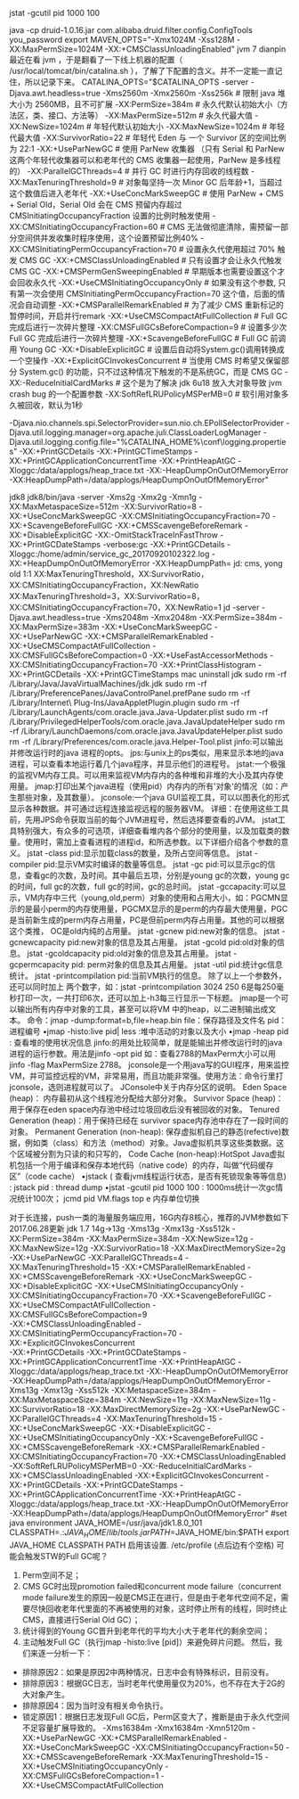 jstat -gcutil  pid  1000 100


java -cp druid-1.0.16.jar com.alibaba.druid.filter.config.ConfigTools you_password
export MAVEN_OPTS="-Xmx1024M -Xss128M -XX:MaxPermSize=1024M -XX:+CMSClassUnloadingEnabled"
jvm 7
dianpin最近在看 jvm ，于是翻看了一下线上机器的配置（ /usr/local/tomcat/bin/catalina.sh ），了解了下配置的含义。并不一定能一直记住，所以记录下来。
CATALINA_OPTS="$CATALINA_OPTS -server -Djava.awt.headless=true
-Xms2560m -Xmx2560m -Xss256k # 限制 java 堆大小为 2560MB，且不可扩展
-XX:PermSize=384m # 永久代默认初始大小（方法区，类、接口、方法等）
-XX:MaxPermSize=512m # 永久代最大值
-XX:NewSize=1024m # 年轻代默认初始大小
-XX:MaxNewSize=1024m # 年轻代最大值
-XX:SurvivorRatio=22 # 年轻代 Eden 与 一个 Survivor 区的空间比例为 22:1
-XX:+UseParNewGC # 使用 ParNew 收集器 （只有 Serial 和 ParNew 这两个年轻代收集器可以和老年代的 CMS 收集器一起使用，ParNew 是多线程的）
-XX:ParallelGCThreads=4 # 并行 GC 时进行内存回收的线程数
-XX:MaxTenuringThreshold=9 # 对象每坚持一次 Minor GC 后年龄+1，当超过这个数值后进入老年代
-XX:+UseConcMarkSweepGC # 使用 ParNew + CMS + Serial Old，Serial Old 会在 CMS 预留内存超过 CMSInitiatingOccupancyFraction 设置的比例时触发使用
-XX:CMSInitiatingOccupancyFraction=60 # CMS 无法做彻底清除，需预留一部分空间供并发收集时程序使用，这个设置预留比例40%
-XX:CMSInitiatingPermOccupancyFraction=70 # 设置永久代使用超过 70% 触发 CMS GC
-XX:+CMSClassUnloadingEnabled # 只有设置才会让永久代触发 CMS GC
-XX:+CMSPermGenSweepingEnabled # 早期版本也需要设置这个才会回收永久代
-XX:+UseCMSInitiatingOccupancyOnly # 如果没有这个参数, 只有第一次会使用 CMSInitiatingPermOccupancyFraction=70 这个值，后面的情况会自动调整
-XX:+CMSParallelRemarkEnabled # 为了减少 CMS 重新标记的暂停时间，开启并行remark
-XX:+UseCMSCompactAtFullCollection # Full GC 完成后进行一次碎片整理
-XX:CMSFullGCsBeforeCompaction=9 # 设置多少次 Full GC 完成后进行一次碎片整理
-XX:+ScavengeBeforeFullGC # Full GC 前调用 Young GC
-XX:+DisableExplicitGC # 设置后自动将System.gc()调用转换成一个空操作
-XX:+ExplicitGCInvokesConcurrent # 当使用 CMS 时希望又保留部分 System.gc() 的功能，只不过这种情况下触发的不是系统GC，而是 CMS GC
-XX:-ReduceInitialCardMarks # 这个是为了解决 jdk 6u18 放入大对象导致 jvm crash bug 的一个配置参数
-XX:SoftRefLRUPolicyMSPerMB=0 # 软引用对象多久被回收，默认为1秒
 
-Djava.nio.channels.spi.SelectorProvider=sun.nio.ch.EPollSelectorProvider -Djava.util.logging.manager=org.apache.juli.ClassLoaderLogManager -Djava.util.logging.config.file="%CATALINA_HOME%\conf\logging.properties" -XX:+PrintGCDetails -XX:+PrintGCTimeStamps -XX:+PrintGCApplicationConcurrentTime -XX:+PrintHeapAtGC -Xloggc:/data/applogs/heap_trace.txt -XX:-HeapDumpOnOutOfMemoryError -XX:HeapDumpPath=/data/applogs/HeapDumpOnOutOfMemoryError"

jdk8
jdk8/bin/java -server -Xms2g -Xmx2g -Xmn1g -XX:MaxMetaspaceSize=512m -XX:SurvivorRatio=8 -XX:+UseConcMarkSweepGC -XX:CMSInitiatingOccupancyFraction=70 -XX:+ScavengeBeforeFullGC -XX:+CMSScavengeBeforeRemark -XX:+DisableExplicitGC -XX:-OmitStackTraceInFastThrow -XX:+PrintGCDateStamps -verbose:gc -XX:+PrintGCDetails -Xloggc:/home/admin/service_gc_20170920102322.log -XX:+HeapDumpOnOutOfMemoryError -XX:HeapDumpPath=
jd:
cms, yong old 1:1
XX:MaxTenuringThreshold，XX:SurvivorRatio，XX:CMSInitiatingOccupancyFraction，XX:NewRatio
XX:MaxTenuringThreshold=3，XX:SurvivorRatio=8，XX:CMSInitiatingOccupancyFraction=70，XX:NewRatio=1
jd
-server -Djava.awt.headless=true -Xms2048m -Xmx2048m -XX:PermSize=384m -XX:MaxPermSize=383m -XX:+UseConcMarkSweepGC -XX:+UseParNewGC -XX:+CMSParallelRemarkEnabled -XX:+UseCMSCompactAtFullCollection -XX:CMSFullGCsBeforeCompaction=0 -XX:+UseFastAccessorMethods -XX:CMSInitiatingOccupancyFraction=70 -XX:+PrintClassHistogram -XX:+PrintGCDetails -XX:+PrintGCTimeStamps
mac uninstall jdk
sudo rm -rf /Library/Java/JavaVirtualMachines/jdk<version>.jdk
sudo rm -rf /Library/PreferencePanes/JavaControlPanel.prefPane
sudo rm -rf /Library/Internet\ Plug-Ins/JavaAppletPlugin.plugin
sudo rm -rf /Library/LaunchAgents/com.oracle.java.Java-Updater.plist
sudo rm -rf /Library/PrivilegedHelperTools/com.oracle.java.JavaUpdateHelper
sudo rm -rf /Library/LaunchDaemons/com.oracle.java.JavaUpdateHelper.plist
sudo rm -rf /Library/Preferences/com.oracle.java.Helper-Tool.plist
jinfo:可以输出并修改运行时的java 进程的opts。 
jps:与unix上的ps类似，用来显示本地的java进程，可以查看本地运行着几个java程序，并显示他们的进程号。 
jstat:一个极强的监视VM内存工具。可以用来监视VM内存内的各种堆和非堆的大小及其内存使用量。 
jmap:打印出某个java进程（使用pid）内存内的所有'对象'的情况（如：产生那些对象，及其数量）。 
jconsole:一个java GUI监视工具，可以以图表化的形式显示各种数据。并可通过远程连接监视远程的服务器VM。
详细：在使用这些工具前，先用JPS命令获取当前的每个JVM进程号，然后选择要查看的JVM。 
jstat工具特别强大，有众多的可选项，详细查看堆内各个部分的使用量，以及加载类的数量。使用时，需加上查看进程的进程id，和所选参数。以下详细介绍各个参数的意义。 
jstat -class pid:显示加载class的数量，及所占空间等信息。 
jstat -compiler pid:显示VM实时编译的数量等信息。 
jstat -gc pid:可以显示gc的信息，查看gc的次数，及时间。其中最后五项，分别是young gc的次数，young gc的时间，full gc的次数，full gc的时间，gc的总时间。 
jstat -gccapacity:可以显示，VM内存中三代（young,old,perm）对象的使用和占用大小，如：PGCMN显示的是最小perm的内存使用量，PGCMX显示的是perm的内存最大使用量，PGC是当前新生成的perm内存占用量，PC是但前perm内存占用量。其他的可以根据这个类推， OC是old内纯的占用量。 
jstat -gcnew pid:new对象的信息。 
jstat -gcnewcapacity pid:new对象的信息及其占用量。 
jstat -gcold pid:old对象的信息。 
jstat -gcoldcapacity pid:old对象的信息及其占用量。 
jstat -gcpermcapacity pid: perm对象的信息及其占用量。 
jstat -util pid:统计gc信息统计。 
jstat -printcompilation pid:当前VM执行的信息。 
除了以上一个参数外，还可以同时加上 两个数字，如：jstat -printcompilation 3024 250 6是每250毫秒打印一次，一共打印6次，还可以加上-h3每三行显示一下标题。
jmap是一个可以输出所有内存中对象的工具，甚至可以将VM 中的heap，以二进制输出成文本。 
命令：jmap -dump:format=b,file=heap.bin <pid> 
file：保存路径及文件名 
pid：进程编号 
•jmap -histo:live  pid| less :堆中活动的对象以及大小 
•jmap -heap pid : 查看堆的使用状况信息
jinfo:的用处比较简单，就是能输出并修改运行时的java进程的运行参数。用法是jinfo -opt pid 如：查看2788的MaxPerm大小可以用 jinfo -flag MaxPermSize 2788。
jconsole是一个用java写的GUI程序，用来监控VM，并可监控远程的VM，非常易用，而且功能非常强。使用方法：命令行里打 jconsole，选则进程就可以了。 
JConsole中关于内存分区的说明。
Eden Space (heap)： 内存最初从这个线程池分配给大部分对象。 
Survivor Space (heap)：用于保存在eden space内存池中经过垃圾回收后没有被回收的对象。 
Tenured Generation (heap)：用于保持已经在 survivor space内存池中存在了一段时间的对象。 
Permanent Generation (non-heap): 保存虚拟机自己的静态(refective)数据，例如类（class）和方法（method）对象。Java虚拟机共享这些类数据。这个区域被分割为只读的和只写的， 
Code Cache (non-heap):HotSpot Java虚拟机包括一个用于编译和保存本地代码（native code）的内存，叫做“代码缓存区”（code cache）
•jstack ( 查看jvm线程运行状态，是否有死锁现象等等信息) : jstack pid : thread dump 
•jstat -gcutil  pid  1000 100  : 1000ms统计一次gc情况统计100次；
jcmd pid VM.flags
top
e 内存单位切换

对于长连接，push一类的海量服务端应用，16G内存8核心，推荐的JVM参数如下
2017.06.28更新
jdk 1.7 14g->13g
-Xms13g -Xmx13g -Xss512k -XX:PermSize=384m -XX:MaxPermSize=384m -XX:NewSize=12g -XX:MaxNewSize=12g 
-XX:SurvivorRatio=18 -XX:MaxDirectMemorySize=2g -XX:+UseParNewGC -XX:ParallelGCThreads=4 
-XX:MaxTenuringThreshold=15 -XX:+CMSParallelRemarkEnabled -XX:+CMSScavengeBeforeRemark -XX:+UseConcMarkSweepGC
-XX:+DisableExplicitGC -XX:+UseCMSInitiatingOccupancyOnly -XX:CMSInitiatingOccupancyFraction=70 
-XX:+ScavengeBeforeFullGC -XX:+UseCMSCompactAtFullCollection -XX:CMSFullGCsBeforeCompaction=9  
-XX:+CMSClassUnloadingEnabled  -XX:CMSInitiatingPermOccupancyFraction=70 -XX:+ExplicitGCInvokesConcurrent  
-XX:+PrintGCDetails -XX:+PrintGCDateStamps -XX:+PrintGCApplicationConcurrentTime -XX:+PrintHeapAtGC 
-Xloggc:/data/applogs/heap_trace.txt -XX:-HeapDumpOnOutOfMemoryError 
-XX:HeapDumpPath=/data/applogs/HeapDumpOnOutOfMemoryError
-Xms13g -Xmx13g -Xss512k -XX:MetaspaceSize=384m -XX:MaxMetaspaceSize=384m -XX:NewSize=11g -XX:MaxNewSize=11g -XX:SurvivorRatio=18 -XX:MaxDirectMemorySize=2g -XX:+UseParNewGC -XX:ParallelGCThreads=4 -XX:MaxTenuringThreshold=15 -XX:+UseConcMarkSweepGC -XX:+DisableExplicitGC -XX:+UseCMSInitiatingOccupancyOnly -XX:+ScavengeBeforeFullGC -XX:+CMSScavengeBeforeRemark -XX:+CMSParallelRemarkEnabled -XX:CMSInitiatingOccupancyFraction=70 -XX:+CMSClassUnloadingEnabled -XX:SoftRefLRUPolicyMSPerMB=0 -XX:-ReduceInitialCardMarks -XX:+CMSClassUnloadingEnabled -XX:+ExplicitGCInvokesConcurrent -XX:+PrintGCDetails -XX:+PrintGCDateStamps -XX:+PrintGCApplicationConcurrentTime -XX:+PrintHeapAtGC -Xloggc:/data/applogs/heap_trace.txt -XX:-HeapDumpOnOutOfMemoryError -XX:HeapDumpPath=/data/applogs/HeapDumpOnOutOfMemoryError"
#set java environment
JAVA_HOME=/usr/java/jdk1.8.0_101
CLASSPATH=.:$JAVA_HOME/lib/tools.jar
PATH=$JAVA_HOME/bin:$PATH
export JAVA_HOME CLASSPATH PATH
启用该设置. /etc/profile (点后边有个空格)
可能会触发STW的Full GC呢？
1. Perm空间不足；
2. CMS GC时出现promotion failed和concurrent mode failure（concurrent mode failure发生的原因一般是CMS正在进行，但是由于老年代空间不足，需要尽快回收老年代里面的不再被使用的对象，这时停止所有的线程，同时终止CMS，直接进行Serial Old GC）；
3. 统计得到的Young GC晋升到老年代的平均大小大于老年代的剩余空间；
4. 主动触发Full GC（执行jmap -histo:live [pid]）来避免碎片问题。
然后，我们来逐一分析一下：
* 排除原因2：如果是原因2中两种情况，日志中会有特殊标识，目前没有。
* 排除原因3：根据GC日志，当时老年代使用量仅为20%，也不存在大于2G的大对象产生。
* 排除原因4：因为当时没有相关命令执行。
* 锁定原因1：根据日志发现Full GC后，Perm区变大了，推断是由于永久代空间不足容量扩展导致的。
-Xms16384m -Xmx16384m  -Xmn5120m  -XX:+UseParNewGC  -XX:+CMSParallelRemarkEnabled -XX:+UseConcMarkSweepGC -XX:CMSInitiatingOccupancyFraction=50 -XX:+CMSScavengeBeforeRemark -XX:MaxTenuringThreshold=15 -XX:+UseCMSInitiatingOccupancyOnly -XX:CMSFullGCsBeforeCompaction=1 -XX:+UseCMSCompactAtFullCollection
